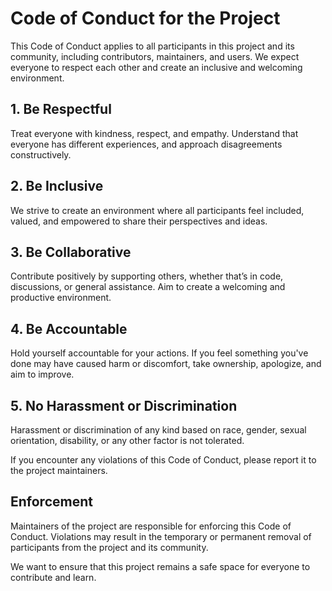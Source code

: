 # Code of Conduct for the Project

This Code of Conduct applies to all participants in this project and its community, including contributors, maintainers, and users. We expect everyone to respect each other and create an inclusive and welcoming environment. 

## 1. Be Respectful
Treat everyone with kindness, respect, and empathy. Understand that everyone has different experiences, and approach disagreements constructively.

## 2. Be Inclusive
We strive to create an environment where all participants feel included, valued, and empowered to share their perspectives and ideas.

## 3. Be Collaborative
Contribute positively by supporting others, whether that’s in code, discussions, or general assistance. Aim to create a welcoming and productive environment.

## 4. Be Accountable
Hold yourself accountable for your actions. If you feel something you've done may have caused harm or discomfort, take ownership, apologize, and aim to improve.

## 5. No Harassment or Discrimination
Harassment or discrimination of any kind based on race, gender, sexual orientation, disability, or any other factor is not tolerated. 

If you encounter any violations of this Code of Conduct, please report it to the project maintainers.

## Enforcement
Maintainers of the project are responsible for enforcing this Code of Conduct. Violations may result in the temporary or permanent removal of participants from the project and its community.

We want to ensure that this project remains a safe space for everyone to contribute and learn.
